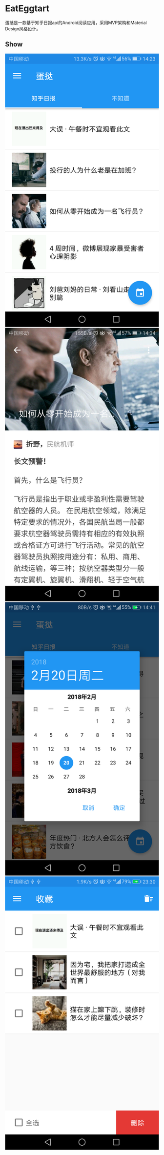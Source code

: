 # EatEggtart
蛋挞是一款基于知乎日报api的Android阅读应用，采用MVP架构和Material Design风格设计。

## Show
![Show1](./art/Show1.png)
![Show2](./art/Show2.png)
![Show3](./art/Show3.png)
![Show4](./art/Show4.png)
